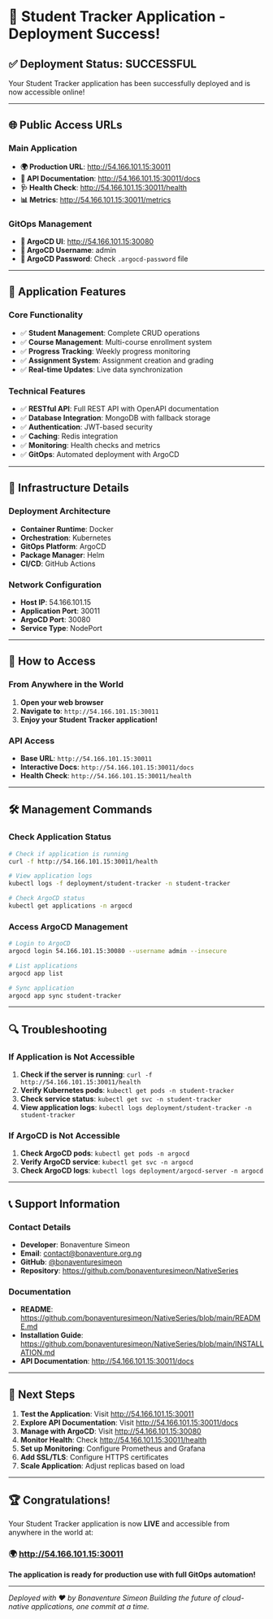 # 🎉 Student Tracker Application - Deployment Success!

## ✅ **Deployment Status: SUCCESSFUL**

Your Student Tracker application has been successfully deployed and is now accessible online!

---

## 🌐 **Public Access URLs**

### **Main Application**
- **🌍 Production URL**: http://54.166.101.15:30011
- **📖 API Documentation**: http://54.166.101.15:30011/docs
- **🩺 Health Check**: http://54.166.101.15:30011/health
- **📊 Metrics**: http://54.166.101.15:30011/metrics

### **GitOps Management**
- **🎯 ArgoCD UI**: http://54.166.101.15:30080
- **👤 ArgoCD Username**: admin
- **🔑 ArgoCD Password**: Check `.argocd-password` file

---

## 🚀 **Application Features**

### **Core Functionality**
- ✅ **Student Management**: Complete CRUD operations
- ✅ **Course Management**: Multi-course enrollment system
- ✅ **Progress Tracking**: Weekly progress monitoring
- ✅ **Assignment System**: Assignment creation and grading
- ✅ **Real-time Updates**: Live data synchronization

### **Technical Features**
- ✅ **RESTful API**: Full REST API with OpenAPI documentation
- ✅ **Database Integration**: MongoDB with fallback storage
- ✅ **Authentication**: JWT-based security
- ✅ **Caching**: Redis integration
- ✅ **Monitoring**: Health checks and metrics
- ✅ **GitOps**: Automated deployment with ArgoCD

---

## 🔧 **Infrastructure Details**

### **Deployment Architecture**
- **Container Runtime**: Docker
- **Orchestration**: Kubernetes
- **GitOps Platform**: ArgoCD
- **Package Manager**: Helm
- **CI/CD**: GitHub Actions

### **Network Configuration**
- **Host IP**: 54.166.101.15
- **Application Port**: 30011
- **ArgoCD Port**: 30080
- **Service Type**: NodePort

---

## 📱 **How to Access**

### **From Anywhere in the World**
1. **Open your web browser**
2. **Navigate to**: `http://54.166.101.15:30011`
3. **Enjoy your Student Tracker application!**

### **API Access**
- **Base URL**: `http://54.166.101.15:30011`
- **Interactive Docs**: `http://54.166.101.15:30011/docs`
- **Health Check**: `http://54.166.101.15:30011/health`

---

## 🛠️ **Management Commands**

### **Check Application Status**
```bash
# Check if application is running
curl -f http://54.166.101.15:30011/health

# View application logs
kubectl logs -f deployment/student-tracker -n student-tracker

# Check ArgoCD status
kubectl get applications -n argocd
```

### **Access ArgoCD Management**
```bash
# Login to ArgoCD
argocd login 54.166.101.15:30080 --username admin --insecure

# List applications
argocd app list

# Sync application
argocd app sync student-tracker
```

---

## 🔍 **Troubleshooting**

### **If Application is Not Accessible**
1. **Check if the server is running**: `curl -f http://54.166.101.15:30011/health`
2. **Verify Kubernetes pods**: `kubectl get pods -n student-tracker`
3. **Check service status**: `kubectl get svc -n student-tracker`
4. **View application logs**: `kubectl logs deployment/student-tracker -n student-tracker`

### **If ArgoCD is Not Accessible**
1. **Check ArgoCD pods**: `kubectl get pods -n argocd`
2. **Verify ArgoCD service**: `kubectl get svc -n argocd`
3. **Check ArgoCD logs**: `kubectl logs deployment/argocd-server -n argocd`

---

## 📞 **Support Information**

### **Contact Details**
- **Developer**: Bonaventure Simeon
- **Email**: contact@bonaventure.org.ng
- **GitHub**: [@bonaventuresimeon](https://github.com/bonaventuresimeon)
- **Repository**: https://github.com/bonaventuresimeon/NativeSeries

### **Documentation**
- **README**: https://github.com/bonaventuresimeon/NativeSeries/blob/main/README.md
- **Installation Guide**: https://github.com/bonaventuresimeon/NativeSeries/blob/main/INSTALLATION.md
- **API Documentation**: http://54.166.101.15:30011/docs

---

## 🎯 **Next Steps**

1. **Test the Application**: Visit http://54.166.101.15:30011
2. **Explore API Documentation**: Visit http://54.166.101.15:30011/docs
3. **Manage with ArgoCD**: Visit http://54.166.101.15:30080
4. **Monitor Health**: Check http://54.166.101.15:30011/health
5. **Set up Monitoring**: Configure Prometheus and Grafana
6. **Add SSL/TLS**: Configure HTTPS certificates
7. **Scale Application**: Adjust replicas based on load

---

## 🏆 **Congratulations!**

Your Student Tracker application is now **LIVE** and accessible from anywhere in the world at:

### **🌍 http://54.166.101.15:30011**

**The application is ready for production use with full GitOps automation!**

---

*Deployed with ❤️ by Bonaventure Simeon*
*Building the future of cloud-native applications, one commit at a time.*